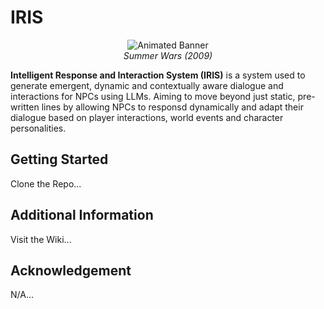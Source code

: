 # IRIS

<p align="center">
  <img src="https://i.imgur.com/Awqaduo.gif" alt="Animated Banner" /> <br>
  <em>Summer Wars (2009)</em>
</p>

**Intelligent Response and Interaction System (IRIS)** is a system used to generate emergent, dynamic and contextually aware dialogue and interactions for NPCs
using LLMs. Aiming to move beyond just static, pre-written lines by allowing NPCs to responsd dynamically and adapt their dialogue based on player interactions,
world events and character personalities.

## Getting Started
Clone the Repo...

## Additional Information
Visit the Wiki...

## Acknowledgement
N/A...
